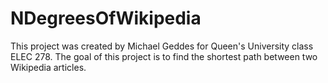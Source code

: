 # NDegreesOfWikipedia
 
This project was created by Michael Geddes for Queen's University class ELEC 278.  The goal of this project is to find the shortest path between two Wikipedia articles.